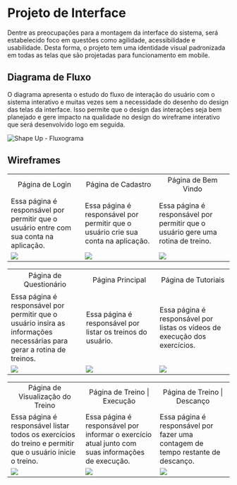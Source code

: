 # Projeto de Interface

Dentre as preocupações para a montagem da interface do sistema, será estabelecido foco em questões como agilidade, acessibilidade e usabilidade. Desta forma, o projeto tem uma identidade visual padronizada em todas as telas que são projetadas para funcionamento em mobile.

## Diagrama de Fluxo

O diagrama apresenta o estudo do fluxo de interação do usuário com o sistema interativo e  muitas vezes sem a necessidade do desenho do design das telas da interface. Isso permite que o design das interações seja bem planejado e gere impacto na qualidade no design do wireframe interativo que será desenvolvido logo em seguida.

![Shape Up - Fluxograma](https://user-images.githubusercontent.com/82043220/235316687-12ca5601-4336-40f5-bb1b-c4c36b1e3c96.png)

## Wireframes

 <table>
  <tr>
    <td width="330" height="50" align="center">Página de Login</td>
    <td width="330" height="50" align="center">Página de Cadastro</td>
    <td width="330" height="50" align="center">Página de Bem Vindo</td>
  </tr>
  <tr>
   <td  width="330" align="left">Essa página é responsável por permitir que o usuário entre com sua conta na aplicação.
   </td>
   <td  width="330" align="left">Essa página é responsável por permitir que o usuário crie sua conta na aplicação.
   </td>
   <td  width="330" align="left">Essa página é responsável por permitir que o usuário gere uma rotina de treino.
   </td>
 </tr>
  <tr>
   <td width="330">
    <img src="https://user-images.githubusercontent.com/82043220/235316852-ccdcdd0a-5a76-4006-ac39-38957e387843.png"/>
   </td>
   <td width="330">
    <img src="https://user-images.githubusercontent.com/82043220/235317678-0fcfee2e-3bc3-4c4f-8990-b2c9d53eb8a4.png"/>
   </td>
   <td width="330">
    <img src="https://user-images.githubusercontent.com/82043220/235317689-249776f5-4117-48fd-8014-9edd0b694cd3.png"/>
   </td>
 </tr>
 </table>
 
  <table>
  <tr>
    <td width="330" height="50" align="center">Página de Questionário</td>
    <td width="330" height="50" align="center">Página Principal</td>
    <td width="330" height="50" align="center">Página de Tutoriais</td>
  </tr>
  <tr>
   <td  width="330" align="left">Essa página é responsável por permitir que o usuário insira as informações necessárias para gerar a rotina de treinos.
   </td>
   <td  width="330" align="left">Essa página é responsável por listar os treinos do usuário.
   </td>
   <td  width="330" align="left">Essa página é responsável por listas os vídeos de execução dos exercícios.
   </td>
 </tr>
  <tr>
   <td width="330">
    <img src="https://user-images.githubusercontent.com/82043220/235317704-990d1a10-fd34-4ce6-b581-c9d0cd707adc.png"/>
   </td>
   <td width="330">
    <img src="https://user-images.githubusercontent.com/82043220/235317735-269d8a5c-1d0e-41f6-ae17-b9b4e93a21a9.png"/>
   </td>
   <td width="330">
    <img src="https://user-images.githubusercontent.com/82043220/235317783-28a167e1-3339-4c4b-8b7b-0f535d2561c5.png"/>
   </td>
 </tr>
 </table>
 
   <table>
  <tr>
    <td width="330" height="50" align="center">Página de Visualização do Treino</td>
    <td width="330" height="50" align="center">Página de Treino | Execução</td>
    <td width="330" height="50" align="center">Página de Treino | Descanço</td>
  </tr>
  <tr>
   <td  width="330" align="left">Essa página é responsável listar todos os exercícios do treino e permitir que o usuário inicie o treino.
   </td>
   <td  width="330" align="left">Essa página é responsável por informar o exercício atual junto com suas informações de execução.
   </td>
   <td  width="330" align="left">Essa página é responsável por fazer uma contagem de tempo restante de descanço.
   </td>
 </tr>
  <tr>
   <td width="330">
    <img src="https://user-images.githubusercontent.com/82043220/235317794-c29ac211-56d5-4a5e-bf13-6ffd214782c3.png"/>
   </td>
   <td width="330">
    <img src="https://user-images.githubusercontent.com/82043220/235317868-753cb49c-1ca6-4656-9cfe-525a2592d78c.png"/>
   </td>
   <td width="330">
    <img src="https://user-images.githubusercontent.com/82043220/235317825-f9263f81-6b3c-4169-9b3a-f76f5c7e6c3d.png"/>
   </td>
 </tr>
 </table>
